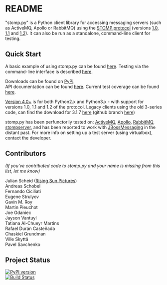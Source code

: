README
======

"stomp.py" is a Python client library for accessing messaging servers (such as ActiveMQ, Apollo or RabbitMQ) using the [STOMP protocol](http://stomp.github.io) (versions [1.0](http://stomp.github.io/stomp-specification-1.0.html), [1.1](http://stomp.github.io/stomp-specification-1.1.html) and [1.2](http://stomp.github.io/stomp-specification-1.2.html)). It can also be run as a standalone, command-line client for testing.


Quick Start
-----------

A basic example of using stomp.py can be found [here](https://github.com/jasonrbriggs/stomp.py/wiki/Simple-Example). Testing via the command-line interface is described [here](https://github.com/jasonrbriggs/stomp.py/wiki/Command-Line-Access).

Downloads can be found on [PyPi](https://pypi.python.org/pypi/stomp.py).  
API documentation can be found [here](http://jasonrbriggs.github.io/stomp.py/index.html). Current test coverage can be found [here](http://jasonrbriggs.github.io/stomp.py/htmlcov/).

[Version 4.0+](https://pypi.python.org/pypi/stomp.py) is for both Python2.x and Python3.x - with support for versions 1.0, 1.1 and 1.2 of the protocol.
Legacy clients using the old 3-series code, can find the download for 3.1.7 [here](https://pypi.python.org/pypi/stomp.py/3.1.7) (github branch [here](https://github.com/jasonrbriggs/stomp.py/tree/stomppy-3series))

stomp.py has been perfunctorily tested on: [ActiveMQ](http://activemq.apache.org/), [Apollo](http://activemq.apache.org/apollo/), [RabbitMQ](http://www.rabbitmq.com), [stompserver](http://stompserver.rubyforge.org), and has been reported to work with [JBossMessaging](http://www.jboss.org/jbossmessaging) in the distant past. 
For more info on setting up a test server (using virtualbox), contact the developer.


Contributors
------------

_(If you've contributed code to stomp.py and your name is missing from this list, let me know)_

Julian Scheid ([Rising Sun Pictures](http://open.rsp.com.au/))  
Andreas Schobel  
Fernando Ciciliati  
Eugene Strulyov  
Gavin M. Roy  
Martin Pieuchot  
Joe Gdaniec  
Jayson Vantuyl  
Tatiana Al-Chueyr Martins  
Rafael Durán Casteñada  
Chaskiel Grundman  
Ville Skyttä  
Pavel Savchenko  

Project Status
--------------

[![PyPI version](https://badge.fury.io/py/stomp.py.svg)](https://badge.fury.io/py/stomp.py)  
[![Build Status](https://travis-ci.org/jasonrbriggs/stomp.py.svg)](https://travis-ci.org/jasonrbriggs/stomp.py)
